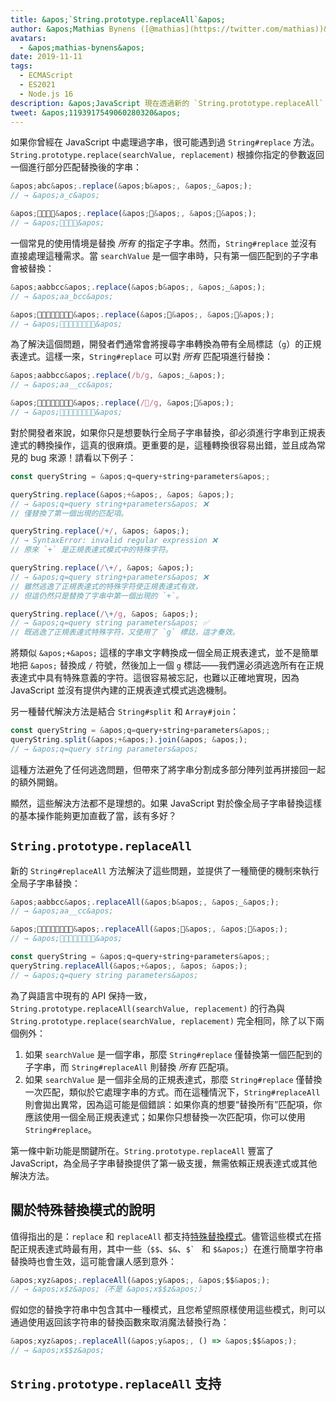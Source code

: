 ```yaml
---
title: &apos;`String.prototype.replaceAll`&apos;
author: &apos;Mathias Bynens ([@mathias](https://twitter.com/mathias))&apos;
avatars:
  - &apos;mathias-bynens&apos;
date: 2019-11-11
tags:
  - ECMAScript
  - ES2021
  - Node.js 16
description: &apos;JavaScript 現在透過新的 `String.prototype.replaceAll` API，正式支援全局子字串替換。&apos;
tweet: &apos;1193917549060280320&apos;
---
```

如果你曾經在 JavaScript 中處理過字串，很可能遇到過 `String#replace` 方法。`String.prototype.replace(searchValue, replacement)` 根據你指定的參數返回一個進行部分匹配替換後的字串：

<!--truncate-->
```js
&apos;abc&apos;.replace(&apos;b&apos;, &apos;_&apos;);
// → &apos;a_c&apos;

&apos;🍏🍋🍊🍓&apos;.replace(&apos;🍏&apos;, &apos;🥭&apos;);
// → &apos;🥭🍋🍊🍓&apos;
```

一個常見的使用情境是替換 _所有_ 的指定子字串。然而，`String#replace` 並沒有直接處理這種需求。當 `searchValue` 是一個字串時，只有第一個匹配到的子字串會被替換：

```js
&apos;aabbcc&apos;.replace(&apos;b&apos;, &apos;_&apos;);
// → &apos;aa_bcc&apos;

&apos;🍏🍏🍋🍋🍊🍊🍓🍓&apos;.replace(&apos;🍏&apos;, &apos;🥭&apos;);
// → &apos;🥭🍏🍋🍋🍊🍊🍓🍓&apos;
```

為了解決這個問題，開發者們通常會將搜尋字串轉換為帶有全局標誌（`g`）的正規表達式。這樣一來，`String#replace` 可以對 _所有_ 匹配項進行替換：

```js
&apos;aabbcc&apos;.replace(/b/g, &apos;_&apos;);
// → &apos;aa__cc&apos;

&apos;🍏🍏🍋🍋🍊🍊🍓🍓&apos;.replace(/🍏/g, &apos;🥭&apos;);
// → &apos;🥭🥭🍋🍋🍊🍊🍓🍓&apos;
```

對於開發者來說，如果你只是想要執行全局子字串替換，卻必須進行字串到正規表達式的轉換操作，這真的很麻煩。更重要的是，這種轉換很容易出錯，並且成為常見的 bug 來源！請看以下例子：

```js
const queryString = &apos;q=query+string+parameters&apos;;

queryString.replace(&apos;+&apos;, &apos; &apos;);
// → &apos;q=query string+parameters&apos; ❌
// 僅替換了第一個出現的匹配項。

queryString.replace(/+/, &apos; &apos;);
// → SyntaxError: invalid regular expression ❌
// 原來 `+` 是正規表達式模式中的特殊字符。

queryString.replace(/\+/, &apos; &apos;);
// → &apos;q=query string+parameters&apos; ❌
// 雖然逃逸了正規表達式的特殊字符使正規表達式有效，
// 但這仍然只是替換了字串中第一個出現的 `+`。

queryString.replace(/\+/g, &apos; &apos;);
// → &apos;q=query string parameters&apos; ✅
// 既逃逸了正規表達式特殊字符，又使用了 `g` 標誌，這才奏效。
```

將類似 `&apos;+&apos;` 這樣的字串文字轉換成一個全局正規表達式，並不是簡單地把 `&apos;` 替換成 `/` 符號，然後加上一個 `g` 標誌——我們還必須逃逸所有在正規表達式中具有特殊意義的字符。這很容易被忘記，也難以正確地實現，因為 JavaScript 並沒有提供內建的正規表達式模式逃逸機制。

另一種替代解決方法是結合 `String#split` 和 `Array#join`：

```js
const queryString = &apos;q=query+string+parameters&apos;;
queryString.split(&apos;+&apos;).join(&apos; &apos;);
// → &apos;q=query string parameters&apos;
```

這種方法避免了任何逃逸問題，但帶來了將字串分割成多部分陣列並再拼接回一起的額外開銷。

顯然，這些解決方法都不是理想的。如果 JavaScript 對於像全局子字串替換這樣的基本操作能夠更加直截了當，該有多好？

## `String.prototype.replaceAll`

新的 `String#replaceAll` 方法解決了這些問題，並提供了一種簡便的機制來執行全局子字串替換：

```js
&apos;aabbcc&apos;.replaceAll(&apos;b&apos;, &apos;_&apos;);
// → &apos;aa__cc&apos;

&apos;🍏🍏🍋🍋🍊🍊🍓🍓&apos;.replaceAll(&apos;🍏&apos;, &apos;🥭&apos;);
// → &apos;🥭🥭🍋🍋🍊🍊🍓🍓&apos;

const queryString = &apos;q=query+string+parameters&apos;;
queryString.replaceAll(&apos;+&apos;, &apos; &apos;);
// → &apos;q=query string parameters&apos;
```

為了與語言中現有的 API 保持一致，`String.prototype.replaceAll(searchValue, replacement)` 的行為與 `String.prototype.replace(searchValue, replacement)` 完全相同，除了以下兩個例外：

1. 如果 `searchValue` 是一個字串，那麼 `String#replace` 僅替換第一個匹配到的子字串，而 `String#replaceAll` 則替換 _所有_ 匹配項。
1. 如果 `searchValue` 是一個非全局的正規表達式，那麼 `String#replace` 僅替換一次匹配，類似於它處理字串的方式。而在這種情況下，`String#replaceAll` 則會拋出異常，因為這可能是個錯誤：如果你真的想要“替換所有”匹配項，你應該使用一個全局正規表達式；如果你只想替換一次匹配項，你可以使用 `String#replace`。

第一條中新功能是關鍵所在。`String.prototype.replaceAll` 豐富了 JavaScript，為全局子字串替換提供了第一級支援，無需依賴正規表達式或其他解決方法。

## 關於特殊替換模式的說明

值得指出的是：`replace` 和 `replaceAll` 都支持[特殊替換模式](https://developer.mozilla.org/en-US/docs/Web/JavaScript/Reference/Global_Objects/String/replace#specifying_a_string_as_the_replacement)。儘管這些模式在搭配正規表達式時最有用，其中一些（`$$`、`$&`、``$` `` 和 `$&apos;`）在進行簡單字符串替換時也會生效，這可能會讓人感到意外：

```js
&apos;xyz&apos;.replaceAll(&apos;y&apos;, &apos;$$&apos;);
// → &apos;x$z&apos;（不是 &apos;x$$z&apos;）
```

假如您的替換字符串中包含其中一種模式，且您希望照原樣使用這些模式，則可以通過使用返回該字符串的替換函數來取消魔法替換行為：

```js
&apos;xyz&apos;.replaceAll(&apos;y&apos;, () => &apos;$$&apos;);
// → &apos;x$$z&apos;
```

## `String.prototype.replaceAll` 支持

<feature-support chrome="85 https://bugs.chromium.org/p/v8/issues/detail?id=9801"
                 firefox="77 https://bugzilla.mozilla.org/show_bug.cgi?id=1608168#c8"
                 safari="13.1 https://webkit.org/blog/10247/new-webkit-features-in-safari-13-1/"
                 nodejs="16"
                 babel="yes https://github.com/zloirock/core-js#ecmascript-string-and-regexp"></feature-support>
